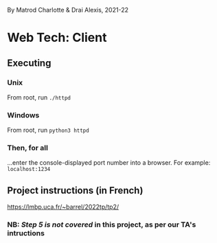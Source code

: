 By Matrod Charlotte & Drai Alexis, 2021-22
# Web Tech: Client

## Executing

### Unix

From root, run `./httpd`

### Windows

From root, run `python3 httpd`

### Then, for all

...enter the console-displayed port number into a browser. For example: `localhost:1234`

## Project instructions (in French)

https://lmbp.uca.fr/~barrel/2022tp/tp2/

### NB: *Step 5 is not covered* in this project, as per our TA's intructions
